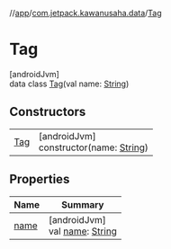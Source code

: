 //[app](../../../index.md)/[com.jetpack.kawanusaha.data](../index.md)/[Tag](index.md)

# Tag

[androidJvm]\
data class [Tag](index.md)(val name: [String](https://kotlinlang.org/api/latest/jvm/stdlib/kotlin/-string/index.html))

## Constructors

| | |
|---|---|
| [Tag](-tag.md) | [androidJvm]<br>constructor(name: [String](https://kotlinlang.org/api/latest/jvm/stdlib/kotlin/-string/index.html)) |

## Properties

| Name | Summary |
|---|---|
| [name](name.md) | [androidJvm]<br>val [name](name.md): [String](https://kotlinlang.org/api/latest/jvm/stdlib/kotlin/-string/index.html) |
